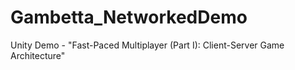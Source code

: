 # Gambetta_NetworkedDemo
Unity Demo - "Fast-Paced Multiplayer (Part I): Client-Server Game Architecture"
